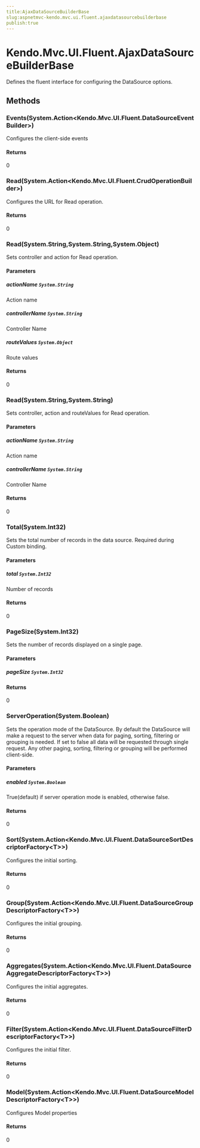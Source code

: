 ```yaml
---
title:AjaxDataSourceBuilderBase
slug:aspnetmvc-kendo.mvc.ui.fluent.ajaxdatasourcebuilderbase
publish:true
---
```


# Kendo.Mvc.UI.Fluent.AjaxDataSourceBuilderBase
Defines the fluent interface for configuring the DataSource options.



## Methods

### Events(System.Action\<Kendo.Mvc.UI.Fluent.DataSourceEventBuilder\>)
Configures the client-side events



#### Returns
0


### Read(System.Action\<Kendo.Mvc.UI.Fluent.CrudOperationBuilder\>)
Configures the URL for Read operation.



#### Returns
0


### Read(System.String,System.String,System.Object)
Sets controller and action for Read operation.


#### Parameters

##### actionName `System.String`
Action name

##### controllerName `System.String`
Controller Name

##### routeValues `System.Object`
Route values



#### Returns
0


### Read(System.String,System.String)
Sets controller, action and routeValues for Read operation.


#### Parameters

##### actionName `System.String`
Action name

##### controllerName `System.String`
Controller Name



#### Returns
0


### Total(System.Int32)
Sets the total number of records in the data source. Required during Custom binding.


#### Parameters

##### total `System.Int32`
Number of records



#### Returns
0


### PageSize(System.Int32)
Sets the number of records displayed on a single page.


#### Parameters

##### pageSize `System.Int32`

            



#### Returns
0


### ServerOperation(System.Boolean)
Sets the operation mode of the DataSource.
            By default the DataSource will make a request to the server when data for paging, sorting,
            filtering or grouping is needed. If set to false all data will be requested through single request.
            Any other paging, sorting, filtering or grouping will be performed client-side.


#### Parameters

##### enabled `System.Boolean`
True(default) if server operation mode is enabled, otherwise false.



#### Returns
0


### Sort(System.Action\<Kendo.Mvc.UI.Fluent.DataSourceSortDescriptorFactory\<T\>\>)
Configures the initial sorting.



#### Returns
0


### Group(System.Action\<Kendo.Mvc.UI.Fluent.DataSourceGroupDescriptorFactory\<T\>\>)
Configures the initial grouping.



#### Returns
0


### Aggregates(System.Action\<Kendo.Mvc.UI.Fluent.DataSourceAggregateDescriptorFactory\<T\>\>)
Configures the initial aggregates.



#### Returns
0


### Filter(System.Action\<Kendo.Mvc.UI.Fluent.DataSourceFilterDescriptorFactory\<T\>\>)
Configures the initial filter.



#### Returns
0


### Model(System.Action\<Kendo.Mvc.UI.Fluent.DataSourceModelDescriptorFactory\<T\>\>)
Configures Model properties



#### Returns
0




